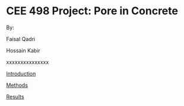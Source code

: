 # CEE 498 Project: Pore in Concrete

By:

Faisal Qadri

Hossain Kabir

xxxxxxxxxxxxxxx

[Introduction](Introduction.md)

[Methods](Mrthods.md)

[Results](Results.md)